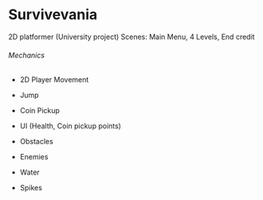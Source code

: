# Survivevania
 2D platformer (University project)
Scenes: Main Menu, 4 Levels, End credit

###### Mechanics
- 2D Player Movement
- Jump
- Coin Pickup

- UI (Health, Coin pickup points)
- Obstacles
 - Enemies
 - Water
 - Spikes
